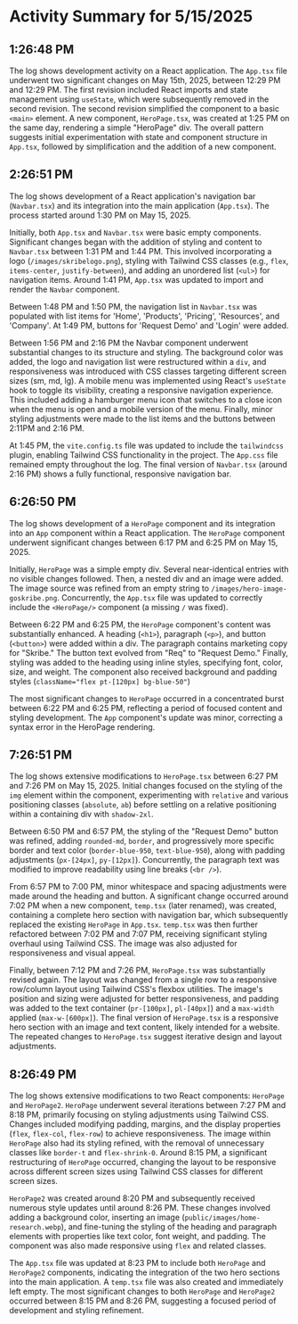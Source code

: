 # Activity Summary for 5/15/2025

## 1:26:48 PM
The log shows development activity on a React application.  The `App.tsx` file underwent two significant changes on May 15th, 2025, between 12:29 PM and 12:29 PM.  The first revision included React imports and state management using `useState`, which were subsequently removed in the second revision.  The second revision simplified the component to a basic `<main>` element.  A new component, `HeroPage.tsx`, was created at 1:25 PM on the same day, rendering a simple "HeroPage" div.  The overall pattern suggests initial experimentation with state and component structure in `App.tsx`, followed by simplification and the addition of a new component.


## 2:26:51 PM
The log shows development of a React application's navigation bar (`Navbar.tsx`) and its integration into the main application (`App.tsx`).  The process started around 1:30 PM on May 15, 2025.

Initially, both `App.tsx` and `Navbar.tsx` were basic empty components.  Significant changes began with the addition of styling and content to `Navbar.tsx` between 1:31 PM and 1:44 PM. This involved incorporating a logo (`/images/skribelogo.png`), styling with Tailwind CSS classes (e.g., `flex`, `items-center`, `justify-between`), and adding an unordered list (`<ul>`) for navigation items.  Around 1:41 PM, `App.tsx` was updated to import and render the `Navbar` component.

Between 1:48 PM and 1:50 PM, the navigation list in `Navbar.tsx` was populated with list items for 'Home', 'Products', 'Pricing', 'Resources', and 'Company'.  At 1:49 PM, buttons for 'Request Demo' and 'Login' were added.

Between 1:56 PM and 2:16 PM the Navbar component underwent substantial changes to its structure and styling. The background color was added, the logo and navigation list were restructured within a `div`,  and responsiveness was introduced with CSS classes targeting different screen sizes (sm, md, lg). A mobile menu was implemented using React's `useState` hook to toggle its visibility,  creating a responsive navigation experience. This included adding a hamburger menu icon that switches to a close icon when the menu is open and a mobile version of the menu. Finally, minor styling adjustments were made to the list items and the buttons between 2:11PM and 2:16 PM.

At 1:45 PM, the `vite.config.ts` file was updated to include the `tailwindcss` plugin, enabling Tailwind CSS functionality in the project.  The `App.css` file remained empty throughout the log.  The final version of `Navbar.tsx` (around 2:16 PM) shows a fully functional, responsive navigation bar.


## 6:26:50 PM
The log shows development of a `HeroPage` component and its integration into an `App` component within a React application.  The `HeroPage` component underwent significant changes between 6:17 PM and 6:25 PM on May 15, 2025.

Initially, `HeroPage` was a simple empty div.  Several near-identical entries with no visible changes followed. Then, a nested div and an image were added. The image source was refined from an empty string to `/images/hero-image-goskribe.png`.  Concurrently, the `App.tsx` file was updated to correctly include the `<HeroPage/>` component (a missing `/` was fixed).

Between 6:22 PM and 6:25 PM,  the `HeroPage` component's content was substantially enhanced. A heading (`<h1>`), paragraph (`<p>`), and button (`<button>`) were added within a div. The paragraph contains marketing copy for "Skribe."  The button text evolved from "Req" to "Request Demo." Finally, styling was added to the heading using inline styles, specifying font, color, size, and weight. The component also received background and padding styles (`className="flex pt-[120px] bg-blue-50"`)


The most significant changes to `HeroPage` occurred in a concentrated burst between 6:22 PM and 6:25 PM, reflecting a period of focused content and styling development. The `App` component's update was minor, correcting a syntax error in the HeroPage rendering.


## 7:26:51 PM
The log shows extensive modifications to `HeroPage.tsx` between 6:27 PM and 7:26 PM on May 15, 2025.  Initial changes focused on the styling of the `img` element within the component, experimenting with `relative` and various positioning classes (`absolute`, `ab`) before settling on a relative positioning within a containing div with `shadow-2xl`.

Between 6:50 PM and 6:57 PM, the styling of the "Request Demo" button was refined, adding `rounded-md`, `border`, and progressively more specific border and text color (`border-blue-950`, `text-blue-950`), along with padding adjustments (`px-[24px]`, `py-[12px]`). Concurrently, the paragraph text was modified to improve readability using line breaks (`<br />`).

From 6:57 PM to 7:00 PM, minor whitespace and spacing adjustments were made around the heading and button.  A significant change occurred around 7:02 PM when a new component, `temp.tsx` (later renamed), was created, containing a complete hero section with navigation bar, which subsequently replaced the existing `HeroPage` in `App.tsx`.  `temp.tsx` was then further refactored between 7:02 PM and 7:07 PM, receiving significant styling overhaul using Tailwind CSS.  The image was also adjusted for responsiveness and visual appeal.

Finally, between 7:12 PM and 7:26 PM, `HeroPage.tsx` was substantially revised again. The layout was changed from a single row to a responsive row/column layout using Tailwind CSS's flexbox utilities. The image's position and sizing were adjusted for better responsiveness, and padding was added to the text container (`pr-[100px]`, `pl-[40px]`) and a `max-width` applied (`max-w-[600px]`). The final version of `HeroPage.tsx` is a responsive hero section with an image and text content, likely intended for a website.  The repeated changes to `HeroPage.tsx` suggest iterative design and layout adjustments.


## 8:26:49 PM
The log shows extensive modifications to two React components: `HeroPage` and `HeroPage2`.  `HeroPage` underwent several iterations between 7:27 PM and 8:18 PM, primarily focusing on styling adjustments using Tailwind CSS.  Changes included modifying padding, margins, and the display properties (`flex`, `flex-col`, `flex-row`) to achieve responsiveness.  The image within `HeroPage` also had its styling refined, with the removal of unnecessary classes like `border-t` and `flex-shrink-0`.  Around 8:15 PM, a significant restructuring of `HeroPage` occurred, changing the layout to be responsive across different screen sizes using Tailwind CSS classes for different screen sizes.


`HeroPage2` was created around 8:20 PM and subsequently received numerous style updates until around 8:26 PM.  These changes involved adding a background color,  inserting an image (`public/images/home-research.webp`), and fine-tuning the styling of the heading and paragraph elements with properties like text color, font weight, and padding. The component was also made responsive using `flex` and related classes.


The `App.tsx` file was updated at 8:23 PM to include both `HeroPage` and `HeroPage2` components, indicating the integration of the two hero sections into the main application.  A `temp.tsx` file was also created and immediately left empty.  The most significant changes to both `HeroPage` and `HeroPage2` occurred between 8:15 PM and 8:26 PM, suggesting a focused period of development and styling refinement.

